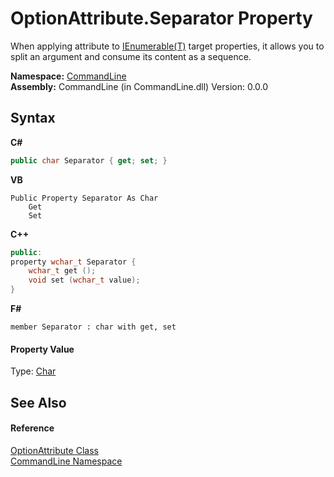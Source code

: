 # OptionAttribute.Separator Property 
 

When applying attribute to <a href="https://docs.microsoft.com/dotnet/api/system.collections.generic.ienumerable-1" target="_blank">IEnumerable(T)</a> target properties, it allows you to split an argument and consume its content as a sequence.

**Namespace:**&nbsp;<a href="N_CommandLine">CommandLine</a><br />**Assembly:**&nbsp;CommandLine (in CommandLine.dll) Version: 0.0.0

## Syntax

**C#**<br />
``` C#
public char Separator { get; set; }
```

**VB**<br />
``` VB
Public Property Separator As Char
	Get
	Set
```

**C++**<br />
``` C++
public:
property wchar_t Separator {
	wchar_t get ();
	void set (wchar_t value);
}
```

**F#**<br />
``` F#
member Separator : char with get, set

```


#### Property Value
Type: <a href="https://docs.microsoft.com/dotnet/api/system.char" target="_blank">Char</a>

## See Also


#### Reference
<a href="T_CommandLine_OptionAttribute">OptionAttribute Class</a><br /><a href="N_CommandLine">CommandLine Namespace</a><br />